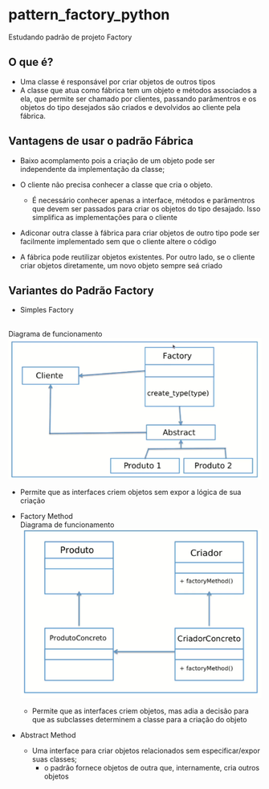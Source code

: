 # pattern_factory_python

Estudando padrão de projeto Factory

## O que é?

- Uma classe é responsável por criar objetos de outros tipos
- A classe que atua como fábrica tem um objeto e métodos associados a ela, que
  permite ser chamado por clientes, passando parâmentros e os objetos do tipo desejados são criados e devolvidos ao cliente pela fábrica.

## Vantagens de usar o padrão Fábrica

- Baixo acomplamento pois a criação de um objeto pode ser independente da implementação da classe;
- O cliente não precisa conhecer a classe que cria o objeto.

  - É necessário conhecer apenas a interface, métodos e parâmentros que devem ser passados para criar os objetos do tipo desajado. Isso simplifica as implementações para o cliente

- Adiconar outra classe à fábrica para criar objetos de outro tipo pode ser facilmente implementado sem que o cliente altere o código
- A fábrica pode reutilizar objetos existentes. Por outro lado, se o cliente criar objetos diretamente, um novo objeto sempre seá criado

## Variantes do Padrão Factory

- Simples Factory

<br>Diagrama de funcionamento
![media/simples_factory.png](media/simples_factory.png)

  - Permite que as interfaces criem objetos sem expor a lógica de sua criação
- Factory Method
<br>Diagrama de funcionamento
![media/factory_method.png](media/factory_method.png)

  - Permite que as interfaces criem objetos, mas adia a decisão para que as subclasses determinem a classe para a criação do objeto
- Abstract Method
  - Uma interface para criar objetos relacionados sem especificar/expor suas classes;
    - o padrão fornece objetos de outra que, internamente, cria outros objetos

